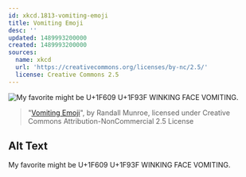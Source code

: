 ```yaml
---
id: xkcd.1813-vomiting-emoji
title: Vomiting Emoji
desc: ''
updated: 1489993200000
created: 1489993200000
sources:
  name: xkcd
  url: 'https://creativecommons.org/licenses/by-nc/2.5/'
  license: Creative Commons 2.5
---
```

![My favorite might be U+1F609 U+1F93F WINKING FACE VOMITING.](https://imgs.xkcd.com/comics/vomiting_emoji.png)
> "[Vomiting Emoji](https://xkcd.com/1813/)", by Randall Munroe, licensed under Creative Commons Attribution-NonCommercial 2.5 License

## Alt Text
My favorite might be U+1F609 U+1F93F WINKING FACE VOMITING.
